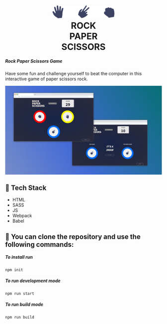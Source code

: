 <h1 align='center'>
<br>
<a href=""><img src="/dist/img/logo.svg" alt="Rock Paper Scissors" width="200"></a>
<br>
ROCK
<br>
PAPER
<br>
SCISSORS
</h1>

##### Rock Paper Scissors Game

Have some fun and challenge yourself to beat the computer in this interactive game of paper scissors rock.

<img align='center' src="/dist/img/readme.png" alt="Rock Paper Scissors">

## 🏓 Tech Stack

- HTML
- SASS
- JS
- Webpack
- Babel

## 🚀 You can clone the repository and use the following commands:

##### To install run

```shell
npm init
```

##### To run development mode

```shell
npm run start
```

##### To run build mode

```shell
npm run build
```
